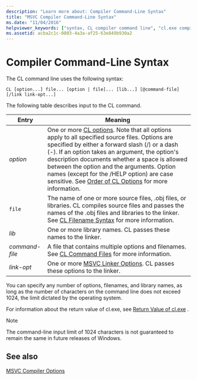 ```yaml
---
description: "Learn more about: Compiler Command-Line Syntax"
title: "MSVC Compiler Command-Line Syntax"
ms.date: "11/04/2016"
helpviewer_keywords: ["syntax, CL compiler command line", "cl.exe compiler, command-line syntax"]
ms.assetid: acba2c1c-0803-4a3a-af25-63e849b930a2
---
```

# Compiler Command-Line Syntax

The CL command line uses the following syntax:

```
CL [option...] file... [option | file]... [lib...] [@command-file] [/link link-opt...]
```

The following table describes input to the CL command.

|Entry|Meaning|
|-----------|-------------|
|*option*|One or more [CL options](compiler-options.md). Note that all options apply to all specified source files. Options are specified by either a forward slash (/) or a dash (-). If an option takes an argument, the option's description documents whether a space is allowed between the option and the arguments. Option names (except for the /HELP option) are case sensitive. See [Order of CL Options](order-of-cl-options.md) for more information.|
|`file`|The name of one or more source files, .obj files, or libraries. CL compiles source files and passes the names of the .obj files and libraries to the linker. See [CL Filename Syntax](cl-filename-syntax.md) for more information.|
|*lib*|One or more library names. CL passes these names to the linker.|
|*command-file*|A file that contains multiple options and filenames. See [CL Command Files](cl-command-files.md) for more information.|
|*link-opt*|One or more [MSVC Linker Options](linker-options.md). CL passes these options to the linker.|

You can specify any number of options, filenames, and library names, as long as the number of characters on the command line does not exceed 1024, the limit dictated by the operating system.

For information about the return value of cl.exe, see [Return Value of cl.exe](return-value-of-cl-exe.md) .

> [!NOTE]
> The command-line input limit of 1024 characters is not guaranteed to remain the same in future releases of Windows.

## See also

[MSVC Compiler Options](compiler-options.md)

